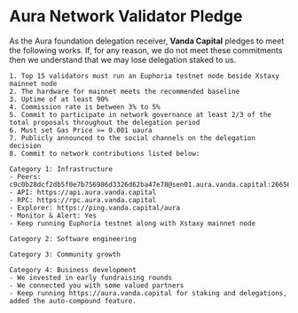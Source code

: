 # Aura Network Validator Pledge

As the Aura foundation delegation receiver, **Vanda Capital** pledges to meet the following works. If, for any reason, we do not meet these commitments then we understand that we may lose delegation staked to us.

    1. Top 15 validators must run an Euphoria testnet node beside Xstaxy mainnet node
    2. The hardware for mainnet meets the recommended baseline
    3. Uptime of at least 90%
    4. Commission rate is between 3% to 5%
    5. Commit to participate in network governance at least 2/3 of the total proposals throughout the delegation period
    6. Must set Gas Price >= 0.001 uaura
    7. Publicly announced to the social channels on the delegation decision
    8. Commit to network contributions listed below:

    Category 1: Infrastructure
    - Peers: c9c0b28dcf2db5f0e7b756986d3326d62ba47e78@sen01.aura.vanda.capital:26656
    - API: https://api.aura.vanda.capital
    - RPC: https://rpc.aura.vanda.capital
    - Explorer: https://ping.vanda.capital/aura
    - Monitor & Alert: Yes
    - Keep running Euphoria testnet along with Xstaxy mainnet node

    Category 2: Software engineering

    Category 3: Community growth

    Category 4: Business development
    - We invested in early fundraising rounds
    - We connected you with some valued partners
    - Keep running https://aura.vanda.capital for staking and delegations, added the auto-compound feature.
